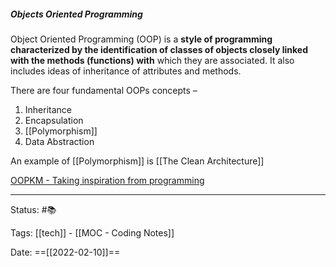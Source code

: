 
##### Objects Oriented Programming


Object Oriented Programming (OOP) is a **style of programming characterized by the identification of classes of objects closely linked with the methods (functions) with** which they are associated.
It also includes ideas of inheritance of attributes and methods.

There are four fundamental OOPs concepts –

1. Inheritance
2. Encapsulation
3. [[Polymorphism]]
4. Data Abstraction


An example of [[Polymorphism]] is [[The Clean Architecture]]

[OOPKM - Taking inspiration from programming](https://forum.obsidian.md/t/oopkm-taking-inspiration-from-programming/1844)

***

Status: #📚

Tags: [[tech]] - [[MOC - Coding Notes]]

Date: ==[[2022-02-10]]==
